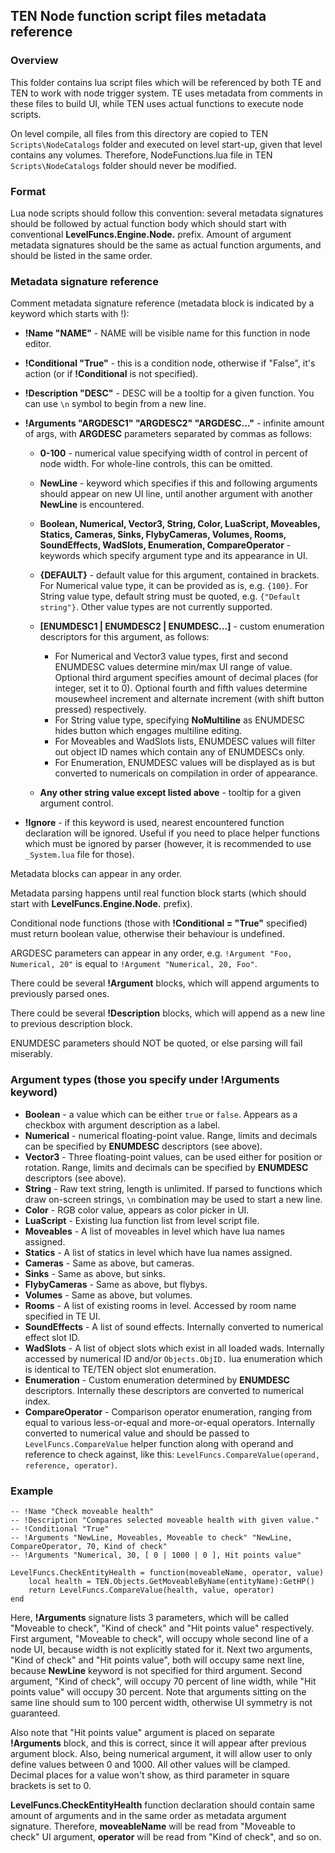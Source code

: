 ﻿## TEN Node function script files metadata reference

### Overview

This folder contains lua script files which will be referenced by both TE and TEN to work with node trigger system.
TE uses metadata from comments in these files to build UI, while TEN uses actual functions to execute node scripts.

On level compile, all files from this directory are copied to TEN `Scripts\NodeCatalogs` folder and executed
on level start-up, given that level contains any volumes. Therefore, NodeFunctions.lua file in TEN
`Scripts\NodeCatalogs` folder should never be modified.

### Format

Lua node scripts should follow this convention: several metadata signatures should be followed by actual function
body which should start with conventional **LevelFuncs.Engine.Node.** prefix. Amount of argument metadata
signatures should be the same as actual function arguments, and should be listed in the same order.

### Metadata signature reference

Comment metadata signature reference (metadata block is indicated by a keyword which starts with !):

 - **!Name "NAME"** - NAME will be visible name for this function in node editor.

 - **!Conditional "True"** - this is a condition node, otherwise if "False", it's action
   (or if **!Conditional** is not specified).

 - **!Description "DESC"** - DESC will be a tooltip for a given function. You can use `\n` symbol to begin from a 
   new line.

 - **!Arguments "ARGDESC1" "ARGDESC2" "ARGDESC..."** - infinite amount of args, with **ARGDESC** parameters
   separated by commas as follows:

   - **0-100** - numerical value specifying width of control in percent of node width. For whole-line controls,
    this can be omitted.

   - **NewLine** - keyword which specifies if this and following arguments should appear on new UI line, until
    another argument with another **NewLine** is encountered.

   - **Boolean, Numerical, Vector3, String, Color, LuaScript, Moveables, Statics, Cameras, Sinks, FlybyCameras,
    Volumes, Rooms, SoundEffects, WadSlots, Enumeration, CompareOperator** - keywords which specify argument type
    and its appearance in UI.

   - **{DEFAULT}** - default value for this argument, contained in brackets. For Numerical value type, it can be
     provided as is, e.g. `{100}`. For String value type, default string must be quoted, e.g. `{"Default string"}`.
     Other value types are not currently supported.

   - **[ENUMDESC1 | ENUMDESC2 | ENUMDESC...]** - custom enumeration descriptors for this argument, as follows:
  
      - For Numerical and Vector3 value types, first and second ENUMDESC values determine min/max UI range of
        value. Optional third argument specifies amount of decimal places (for integer, set it to 0). Optional
        fourth and fifth values determine mousewheel increment and alternate increment (with shift button 
        pressed) respectively.
      - For String value type, specifying **NoMultiline** as ENUMDESC hides button which engages multiline editing.
      - For Moveables and WadSlots lists, ENUMDESC values will filter out object ID names which contain any of
        ENUMDESCs only.
      - For Enumeration, ENUMDESC values will be displayed as is but converted to numericals on compilation
        in order of appearance.

   - **Any other string value except listed above** - tooltip for a given argument control.
   
 - **!Ignore** - if this keyword is used, nearest encountered function declaration will be ignored. Useful if you
   need to place helper functions which must be ignored by parser (however, it is recommended to use `_System.lua`
   file for those).
 

Metadata blocks can appear in any order.

Metadata parsing happens until real function block starts (which should start with **LevelFuncs.Engine.Node.** 
prefix).

Conditional node functions (those with **!Conditional = "True"** specified) must return boolean value, otherwise
their behaviour is undefined.

ARGDESC parameters can appear in any order, e.g. `!Argument "Foo, Numerical, 20"` is equal to
`!Argument "Numerical, 20, Foo"`.

There could be several **!Argument** blocks, which will append arguments to previously parsed ones.

There could be several **!Description** blocks, which will append as a new line to previous description block.

ENUMDESC parameters should NOT be quoted, or else parsing will fail miserably.


### Argument types (those you specify under **!Arguments** keyword)

   - **Boolean** - a value which can be either `true` or `false`. Appears as a checkbox with argument description
     as a label.
   - **Numerical** - numerical floating-point value. Range, limits and decimals can be specified by **ENUMDESC**
     descriptors (see above).
   - **Vector3** - Three floating-point values, can be used either for position or rotation. Range, limits and
     decimals can be specified by **ENUMDESC** descriptors (see above).
   - **String** - Raw text string, length is unlimited. If parsed to functions which draw on-screen strings, `\n` 
     combination may be used to start a new line.
   - **Color** - RGB color value, appears as color picker in UI.
   - **LuaScript** - Existing lua function list from level script file.
   - **Moveables** - A list of moveables in level which have lua names assigned.
   - **Statics** - A list of statics in level which have lua names assigned.
   - **Cameras** - Same as above, but cameras.
   - **Sinks** - Same as above, but sinks.
   - **FlybyCameras** - Same as above, but flybys.
   - **Volumes** - Same as above, but volumes.
   - **Rooms** - A list of existing rooms in level. Accessed by room name specified in TE UI.
   - **SoundEffects** - A list of sound effects. Internally converted to numerical effect slot ID.
   - **WadSlots** - A list of object slots which exist in all loaded wads. Internally accessed by numerical ID and/or 
     `Objects.ObjID.` lua enumeration which is identical to TE/TEN object slot enumeration.
   - **Enumeration** - Custom enumeration determined by **ENUMDESC** descriptors. Internally these descriptors are 
     converted to numerical index.
   - **CompareOperator** - Comparison operator enumeration, ranging from equal to various less-or-equal and more-or-equal
     operators. Internally converted to numerical value and should be passed to `LevelFuncs.CompareValue` helper function
     along with operand and reference to check against, like this: `LevelFuncs.CompareValue(operand, reference, operator)`.

### Example

```
-- !Name "Check moveable health"
-- !Description "Compares selected moveable health with given value."
-- !Conditional "True"
-- !Arguments "NewLine, Moveables, Moveable to check" "NewLine, CompareOperator, 70, Kind of check"
-- !Arguments "Numerical, 30, [ 0 | 1000 | 0 ], Hit points value" 

LevelFuncs.CheckEntityHealth = function(moveableName, operator, value)
	local health = TEN.Objects.GetMoveableByName(entityName):GetHP()
	return LevelFuncs.CompareValue(health, value, operator)
end
```

Here, **!Arguments** signature lists 3 parameters, which will be called "Moveable to check", "Kind of check"
and "Hit points value" respectively. First argument, "Moveable to check", will occupy whole second line of a
node UI, because width is not explicitly stated for it. Next two arguments, "Kind of check" and "Hit points
value", both will occupy same next line, because **NewLine** keyword is not specified for third argument.
Second argument, "Kind of check", will occupy 70 percent of line width, while "Hit points value" will occupy
30 percent. Note that arguments sitting on the same line should sum to 100 percent width, otherwise
UI symmetry is not guaranteed.

Also note that "Hit points value" argument is placed on separate **!Arguments** block, and this is correct, 
since it will appear after previous argument block. Also, being numerical argument, it will allow user to
only define values between 0 and 1000. All other values will be clamped. Decimal places for a value won't
show, as third parameter in square brackets is set to 0.

**LevelFuncs.CheckEntityHealth** function declaration should contain same amount of arguments and in the same
order as metadata argument signature. Therefore, **moveableName** will be read from "Moveable to check"
UI argument, **operator** will be read from "Kind of check", and so on.
